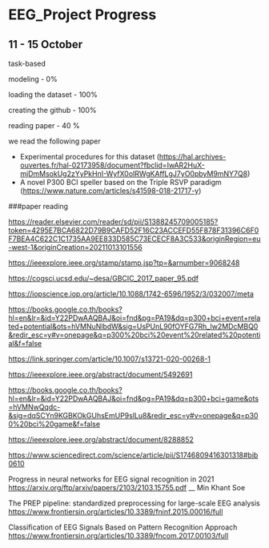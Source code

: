 # EEG_Project Progress

## 11 - 15 October

task-based

modeling - 0%

loading the dataset - 100%

creating the github - 100%

reading paper - 40 % 

we read the following paper 
  - Experimental procedures for this dataset (https://hal.archives-ouvertes.fr/hal-02173958/document?fbclid=IwAR2HuX-mjDmMsokUg2zYyPkHnI-WyfX0oIRWgKAffLgJ7yO0pbyM9mNY7Q8) 
  - A novel P300 BCI speller based on the Triple RSVP paradigm (https://www.nature.com/articles/s41598-018-21717-y)


###paper reading

https://reader.elsevier.com/reader/sd/pii/S1388245709005185?token=4295E7BCA6822D79B9CAFD52F16C23ACCEFD55F878F31396C6F0F7BEA4C622C1C1735AA9EE833D585C73ECECF8A3C533&originRegion=eu-west-1&originCreation=20211013101556


https://ieeexplore.ieee.org/stamp/stamp.jsp?tp=&arnumber=9068248

https://cogsci.ucsd.edu/~desa/GBCIC_2017_paper_95.pdf

https://iopscience.iop.org/article/10.1088/1742-6596/1952/3/032007/meta

https://books.google.co.th/books?hl=en&lr=&id=Y22PDwAAQBAJ&oi=fnd&pg=PA19&dq=p300+bci+event+related+potential&ots=hVMNuNlbdW&sig=UsPUnL90fOYFG7Rh_Iw2MDcMBQ0&redir_esc=y#v=onepage&q=p300%20bci%20event%20related%20potential&f=false

https://link.springer.com/article/10.1007/s13721-020-00268-1

https://ieeexplore.ieee.org/abstract/document/5492691

https://books.google.co.th/books?hl=en&lr=&id=Y22PDwAAQBAJ&oi=fnd&pg=PA19&dq=p300+bci+game&ots=hVMNwQqdc-&sig=dqSCYn9KGBKOkGUhsEmUP9slLu8&redir_esc=y#v=onepage&q=p300%20bci%20game&f=false

https://ieeexplore.ieee.org/abstract/document/8288852

https://www.sciencedirect.com/science/article/pii/S1746809416301318#bib0610

Progress in neural networks for EEG signal recognition in 2021
https://arxiv.org/ftp/arxiv/papers/2103/2103.15755.pdf             __ Min Khant Soe

The PREP pipeline: standardized preprocessing for large-scale EEG analysis
https://www.frontiersin.org/articles/10.3389/fninf.2015.00016/full 

Classification of EEG Signals Based on Pattern Recognition Approach
https://www.frontiersin.org/articles/10.3389/fncom.2017.00103/full
